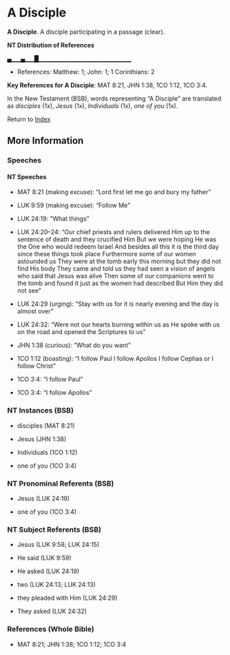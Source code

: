 # A Disciple
**A Disciple**. 
A disciple participating in a passage (clear). 


**NT Distribution of References**

▄▁▁▄▁▁█▁▁▁▁▁▁▁▁▁▁▁▁▁▁▁▁▁▁▁▁
* References: Matthew: 1; John: 1; 1 Corinthians: 2



**Key References for A Disciple**: 
MAT 8:21, JHN 1:38, 1CO 1:12, 1CO 3:4. 




In the New Testament (BSB), words representing “A Disciple” are translated as 
*disciples* (1x), *Jesus* (1x), *Individuals* (1x), *one of you* (1x). 


Return to [Index](00-Index.md)

## More Information

### Speeches

#### NT Speeches

* MAT 8:21 (making excuse): “Lord first let me go and bury my father”

* LUK 9:59 (making excuse): “Follow Me”

* LUK 24:19: “What things”

* LUK 24:20–24: “Our chief priests and rulers delivered Him up to the sentence of death and they crucified Him But we were hoping He was the One who would redeem Israel And besides all this it is the third day since these things took place Furthermore some of our women astounded us They were at the tomb early this morning but they did not find His body They came and told us they had seen a vision of angels who said that Jesus was alive Then some of our companions went to the tomb and found it just as the women had described But Him they did not see”

* LUK 24:29 (urging): “Stay with us for it is nearly evening and the day is almost over”

* LUK 24:32: “Were not our hearts burning within us as He spoke with us on the road and opened the Scriptures to us”

* JHN 1:38 (curious): “What do you want”

* 1CO 1:12 (boasting): “I follow Paul I follow Apollos I follow Cephas or I follow Christ”

* 1CO 3:4: “I follow Paul”

* 1CO 3:4: “I follow Apollos”

### NT Instances (BSB)

* disciples (MAT 8:21)

* Jesus (JHN 1:38)

* Individuals (1CO 1:12)

* one of you (1CO 3:4)



### NT Pronominal Referents (BSB)

* Jesus (LUK 24:19)

* one of you (1CO 3:4)



### NT Subject Referents (BSB)

* Jesus (LUK 9:58; LUK 24:15)

* He said (LUK 9:59)

* He asked (LUK 24:19)

* two (LUK 24:13; LUK 24:13)

* they pleaded with Him (LUK 24:29)

* They asked (LUK 24:32)



### References (Whole Bible)

* MAT 8:21; JHN 1:38; 1CO 1:12; 1CO 3:4



